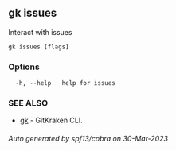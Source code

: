 ## gk issues

Interact with issues

```
gk issues [flags]
```

### Options

```
  -h, --help   help for issues
```

### SEE ALSO

* [gk](gk.md)	 - GitKraken CLI.

###### Auto generated by spf13/cobra on 30-Mar-2023
